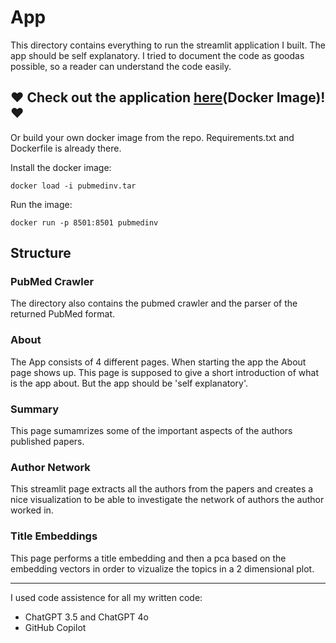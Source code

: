 # App
This directory contains everything to run the streamlit application I built. The app should be self explanatory. I tried to document the code as goodas possible, so a reader can understand the code easily.

## ❤️ Check out the application [here](https://drive.google.com/file/d/1IadwBApr2RWMx4QAiBbEmdXACgcpKBf5/view?usp=drive_link)(Docker Image)! ❤️
Or build your own docker image from the repo. Requirements.txt and Dockerfile is already there. 

Install the docker image:
```
docker load -i pubmedinv.tar
```

Run the image:
```
docker run -p 8501:8501 pubmedinv
```
## Structure
### PubMed Crawler
The directory also contains the pubmed crawler and the parser of the returned PubMed format.
### About
The App consists of 4 different pages. When starting the app the About page shows up. This page is supposed to give a short introduction of what is the app about. But the app should be 'self explanatory'. 

### Summary
This page sumamrizes some of the important aspects of the authors published papers. 

### Author Network
This streamlit page extracts all the authors from the papers and creates a nice visualization to be able to investigate the network of authors the author worked in. 

### Title Embeddings
This page performs a title embedding and then a pca based on the embedding vectors in order to vizualize the topics in a 2 dimensional plot. 


---

I used code assistence for all my written code:

- ChatGPT 3.5 and ChatGPT 4o
- GitHub Copilot